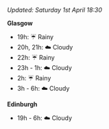 *Updated: Saturday 1st April 18:30*

**Glasgow**

* 19h: :umbrella: Rainy
* 20h, 21h: :cloud: Cloudy
* 22h: :umbrella: Rainy
* 23h - 1h: :cloud: Cloudy
* 2h: :umbrella: Rainy
* 3h - 6h: :cloud: Cloudy

**Edinburgh**

* 19h - 6h: :cloud: Cloudy

